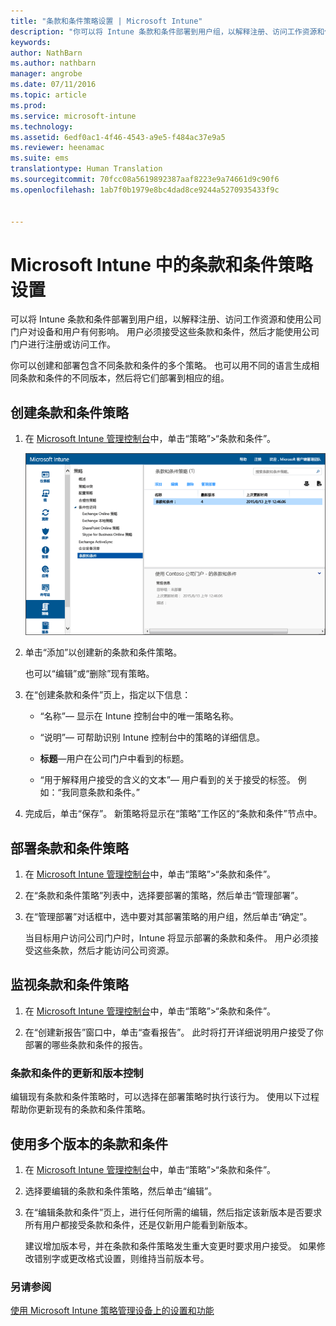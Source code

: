 ```yaml
---
title: "条款和条件策略设置 | Microsoft Intune"
description: "你可以将 Intune 条款和条件部署到用户组，以解释注册、访问工作资源和使用公司门户应用将如何影响设备和用户。"
keywords: 
author: NathBarn
ms.author: nathbarn
manager: angrobe
ms.date: 07/11/2016
ms.topic: article
ms.prod: 
ms.service: microsoft-intune
ms.technology: 
ms.assetid: 6edf0ac1-4f46-4543-a9e5-f484ac37e9a5
ms.reviewer: heenamac
ms.suite: ems
translationtype: Human Translation
ms.sourcegitcommit: 70fcc08a5619892387aaf8223e9a74661d9c90f6
ms.openlocfilehash: 1ab7f0b1979e8bc4dad8ce9244a5270935433f9c


---
```


# Microsoft Intune 中的条款和条件策略设置
可以将 Intune 条款和条件部署到用户组，以解释注册、访问工作资源和使用公司门户对设备和用户有何影响。 用户必须接受这些条款和条件，然后才能使用公司门户进行注册或访问工作。

你可以创建和部署包含不同条款和条件的多个策略。 也可以用不同的语言生成相同条款和条件的不同版本，然后将它们部署到相应的组。

## 创建条款和条件策略

1.  在 [Microsoft Intune 管理控制台](http://manage.microsoft.com)中，单击“策略”&gt;“条款和条件”。

    ![条款和条件策略屏幕快照](./media/pol-sa-terms-conditions.png)

2.  单击“添加”以创建新的条款和条件策略。

    也可以“编辑”或“删除”现有策略。

3.  在“创建条款和条件”页上，指定以下信息：

    -   “名称”&mdash; 显示在 Intune 控制台中的唯一策略名称。

    -   “说明”&mdash; 可帮助识别 Intune 控制台中的策略的详细信息。

    -   **标题**&mdash;用户在公司门户中看到的标题。

    -   “用于解释用户接受的含义的文本”&mdash; 用户看到的关于接受的标签。 例如：“我同意条款和条件。”

4.  完成后，单击“保存”。 新策略将显示在“策略”工作区的“条款和条件”节点中。

## 部署条款和条件策略

1.  在 [Microsoft Intune 管理控制台](http://manage.microsoft.com)中，单击“策略”&gt;“条款和条件”。

2.  在“条款和条件策略”列表中，选择要部署的策略，然后单击“管理部署”。

3.  在“管理部署”对话框中，选中要对其部署策略的用户组，然后单击“确定”。

    当目标用户访问公司门户时，Intune 将显示部署的条款和条件。 用户必须接受这些条款，然后才能访问公司资源。

## 监视条款和条件策略

1.  在 [Microsoft Intune 管理控制台](http://manage.microsoft.com)中，单击“策略”&gt;“条款和条件”。

2.  在“创建新报告”窗口中，单击“查看报告”。 此时将打开详细说明用户接受了你部署的哪些条款和条件的报告。

### 条款和条件的更新和版本控制
编辑现有条款和条件策略时，可以选择在部署策略时执行该行为。 使用以下过程帮助你更新现有的条款和条件策略。

## 使用多个版本的条款和条件

1.  在 [Microsoft Intune 管理控制台](http://manage.microsoft.com)中，单击“策略”&gt;“条款和条件”。

2.  选择要编辑的条款和条件策略，然后单击“编辑”。

3.  在“编辑条款和条件”页上，进行任何所需的编辑，然后指定该新版本是否要求所有用户都接受条款和条件，还是仅新用户能看到新版本。

    建议增加版本号，并在条款和条件策略发生重大变更时要求用户接受。 如果修改错别字或更改格式设置，则维持当前版本号。

### 另请参阅
[使用 Microsoft Intune 策略管理设备上的设置和功能](manage-settings-and-features-on-your-devices-with-microsoft-intune-policies.md)



<!--HONumber=Oct16_HO3-->


